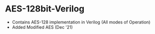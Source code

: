 # AES-128bit-Verilog

* Contains AES-128 implementation in Verilog (All modes of Operation)
* Added Modified AES (Dec '21)
